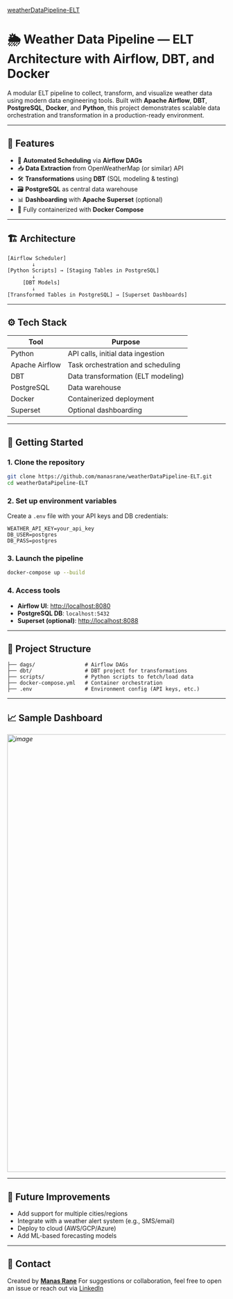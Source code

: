 [weatherDataPipeline-ELT]([https://github.com/manasrane/weatherDataPipeline-ELT](https://github.com/manasrane/weatherDataPipeline-ELT-))
# 🌦️ Weather Data Pipeline — ELT Architecture with Airflow, DBT, and Docker

A modular ELT pipeline to collect, transform, and visualize weather data using modern data engineering tools. Built with **Apache Airflow**, **DBT**, **PostgreSQL**, **Docker**, and **Python**, this project demonstrates scalable data orchestration and transformation in a production-ready environment.

---
## 📌 Features

* 🔄 **Automated Scheduling** via **Airflow DAGs**
* 📥 **Data Extraction** from OpenWeatherMap (or similar) API
* 🛠️ **Transformations** using **DBT** (SQL modeling & testing)
* 🗃️ **PostgreSQL** as central data warehouse
* 📊 **Dashboarding** with **Apache Superset** (optional)
* 🐳 Fully containerized with **Docker Compose**

---

## 🏗️ Architecture

```text
[Airflow Scheduler]
        ↓
[Python Scripts] → [Staging Tables in PostgreSQL]
        ↓
     [DBT Models]
        ↓
[Transformed Tables in PostgreSQL] → [Superset Dashboards]
```

---

## ⚙️ Tech Stack

| Tool           | Purpose                            |
| -------------- | ---------------------------------- |
| Python         | API calls, initial data ingestion  |
| Apache Airflow | Task orchestration and scheduling  |
| DBT            | Data transformation (ELT modeling) |
| PostgreSQL     | Data warehouse                     |
| Docker         | Containerized deployment           |
| Superset       | Optional dashboarding              |

---

## 🚀 Getting Started

### 1. Clone the repository

```bash
git clone https://github.com/manasrane/weatherDataPipeline-ELT.git
cd weatherDataPipeline-ELT
```

### 2. Set up environment variables

Create a `.env` file with your API keys and DB credentials:

```env
WEATHER_API_KEY=your_api_key
DB_USER=postgres
DB_PASS=postgres
```

### 3. Launch the pipeline

```bash
docker-compose up --build
```

### 4. Access tools

* **Airflow UI**: [http://localhost:8080](http://localhost:8080)
* **PostgreSQL DB**: `localhost:5432`
* **Superset (optional)**: [http://localhost:8088](http://localhost:8088)

---

## 📂 Project Structure

```
├── dags/                # Airflow DAGs
├── dbt/                 # DBT project for transformations
├── scripts/             # Python scripts to fetch/load data
├── docker-compose.yml   # Container orchestration
├── .env                 # Environment config (API keys, etc.)
```

---

## 📈 Sample Dashboard

*<img width="1866" height="1007" alt="image" src="https://github.com/user-attachments/assets/e70a1119-702f-4c42-8467-3ab7ee9da5c6" />*

---

## 📝 Future Improvements

* Add support for multiple cities/regions
* Integrate with a weather alert system (e.g., SMS/email)
* Deploy to cloud (AWS/GCP/Azure)
* Add ML-based forecasting models

---

## 📧 Contact

Created by [**Manas Rane**](https://github.com/manasrane)
For suggestions or collaboration, feel free to open an issue or reach out via [LinkedIn](https://www.linkedin.com/in/manasrane2000/)
